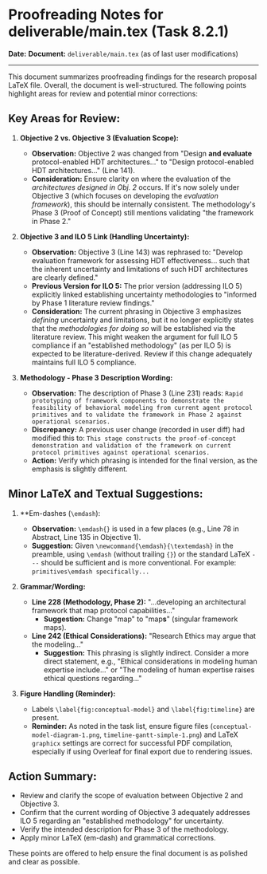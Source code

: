 # Proofreading Notes for deliverable/main.tex (Task 8.2.1)

**Date:** <!-- Fill in Date -->
**Document:** `deliverable/main.tex` (as of last user modifications)

---

This document summarizes proofreading findings for the research proposal LaTeX file. Overall, the document is well-structured. The following points highlight areas for review and potential minor corrections:

## Key Areas for Review:

1.  **Objective 2 vs. Objective 3 (Evaluation Scope):**
    *   **Observation:** Objective 2 was changed from "Design **and evaluate** protocol-enabled HDT architectures..." to "Design protocol-enabled HDT architectures..." (Line 141).
    *   **Consideration:** Ensure clarity on where the evaluation of the *architectures designed in Obj. 2* occurs. If it's now solely under Objective 3 (which focuses on developing the *evaluation framework*), this should be internally consistent. The methodology's Phase 3 (Proof of Concept) still mentions validating "the framework in Phase 2."

2.  **Objective 3 and ILO 5 Link (Handling Uncertainty):**
    *   **Observation:** Objective 3 (Line 143) was rephrased to: "Develop evaluation framework for assessing HDT effectiveness... such that the inherent uncertainty and limitations of such HDT architectures are clearly defined."
    *   **Previous Version for ILO 5:** The prior version (addressing ILO 5) explicitly linked establishing uncertainty methodologies to "informed by Phase 1 literature review findings."
    *   **Consideration:** The current phrasing in Objective 3 emphasizes *defining* uncertainty and limitations, but it no longer explicitly states that the *methodologies for doing so* will be established via the literature review. This might weaken the argument for full ILO 5 compliance if an "established methodology" (as per ILO 5) is expected to be literature-derived. Review if this change adequately maintains full ILO 5 compliance.

3.  **Methodology - Phase 3 Description Wording:**
    *   **Observation:** The description of Phase 3 (Line 231) reads: `Rapid prototyping of framework components to demonstrate the feasibility of behavioral modeling from current agent protocol primitives and to validate the framework in Phase 2 against operational scenarios.`
    *   **Discrepancy:** A previous user change (recorded in user diff) had modified this to: `This stage constructs the proof-of-concept demonstration and validation of the framework on current protocol primitives against operational scenarios.`
    *   **Action:** Verify which phrasing is intended for the final version, as the emphasis is slightly different.

## Minor LaTeX and Textual Suggestions:

1.  **Em-dashes (`\emdash`):
    *   **Observation:** `\emdash{}` is used in a few places (e.g., Line 78 in Abstract, Line 135 in Objective 1).
    *   **Suggestion:** Given `\newcommand{\emdash}{\textemdash}` in the preamble, using `\emdash` (without trailing `{}`) or the standard LaTeX `---` should be sufficient and is more conventional. For example: `primitives\emdash specifically...`

2.  **Grammar/Wording:**
    *   **Line 228 (Methodology, Phase 2):** "...developing an architectural framework that map protocol capabilities..."
        *   **Suggestion:** Change "map" to "map**s**" (singular framework maps).
    *   **Line 242 (Ethical Considerations):** "Research Ethics may argue that the modeling..."
        *   **Suggestion:** This phrasing is slightly indirect. Consider a more direct statement, e.g., "Ethical considerations in modeling human expertise include..." or "The modeling of human expertise raises ethical questions regarding..."

3.  **Figure Handling (Reminder):**
    *   Labels `\label{fig:conceptual-model}` and `\label{fig:timeline}` are present.
    *   **Reminder:** As noted in the task list, ensure figure files (`conceptual-model-diagram-1.png`, `timeline-gantt-simple-1.png`) and LaTeX `graphicx` settings are correct for successful PDF compilation, especially if using Overleaf for final export due to rendering issues.

## Action Summary:

*   Review and clarify the scope of evaluation between Objective 2 and Objective 3.
*   Confirm that the current wording of Objective 3 adequately addresses ILO 5 regarding an "established methodology" for uncertainty.
*   Verify the intended description for Phase 3 of the methodology.
*   Apply minor LaTeX (em-dash) and grammatical corrections.

These points are offered to help ensure the final document is as polished and clear as possible. 